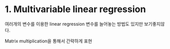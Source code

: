 # 1. Multivariable linear regression

여러개의 변수를 이용한 linear regression
변수를 늘어놓는 방법도 있지만 보기좋지않다.

Matrix multiplication을 통해서 간략하게 표현
